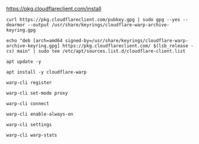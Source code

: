 https://pkg.cloudflareclient.com/install

```
curl https://pkg.cloudflareclient.com/pubkey.gpg | sudo gpg --yes --dearmor --output /usr/share/keyrings/cloudflare-warp-archive-keyring.gpg
```
```
echo "deb [arch=amd64 signed-by=/usr/share/keyrings/cloudflare-warp-archive-keyring.gpg] https://pkg.cloudflareclient.com/ $(lsb_release -cs) main" | sudo tee /etc/apt/sources.list.d/cloudflare-client.list
```
```
apt update -y
```
```
apt install -y cloudflare-warp
```
```
warp-cli register
```
```
warp-cli set-mode proxy
```
```
warp-cli connect
```
```
warp-cli enable-always-on
```
```
warp-cli settings
```
```
warp-cli warp-stats
```
